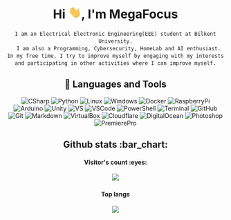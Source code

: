 <h1 align="center">Hi <img src="https://github.com/MegaFocusDev/MegaFocusDev/blob/main/Hi.gif" width="30px">, I'm MegaFocus</h1>

<div align="center"> <p><code>I am an Electrical Electronic Engineering(EEE) student at Bilkent University.
  I am also a Programming, Cybersecurity, HomeLab and AI enthusiast. In my free time, I try to improve myself by engaging with my interests and participating in other activities where I can improve myself.</code></p></div>

<h2 align="center">🧰 Languages and Tools</h2>

<div align="center">
<img  alt="CSharp" src="https://img.shields.io/badge/C%23-239120?style=for-the-badge&logo=c-sharp&logoColor=white"/>
<img  alt="Python" src="https://img.shields.io/badge/python-3670A0?style=for-the-badge&logo=python&logoColor=ffdd54"/>
<img  alt="Linux" src="https://img.shields.io/badge/Linux-FCC624?style=for-the-badge&logo=linux&logoColor=black"/>
<img  alt="Windows" src="https://img.shields.io/badge/Windows-0078D6?style=for-the-badge&logo=windows&logoColor=white"/>
<img  alt="Docker" src="https://img.shields.io/badge/Docker-2CA5E0?style=for-the-badge&logo=docker&logoColor=white"/>
<img  alt="RaspberryPi" src="https://img.shields.io/badge/-RaspberryPi-C51A4A?style=for-the-badge&logo=Raspberry-Pi"/>
<img  alt="Arduino" src="https://img.shields.io/badge/Arduino-00979D?style=for-the-badge&logo=Arduino&logoColor=white"/>
<img  alt="Unity" src="https://img.shields.io/badge/Unity-100000?style=for-the-badge&logo=unity&logoColor=white"/>
<img  alt="VS" src="https://img.shields.io/badge/Visual_Studio-5C2D91?style=for-the-badge&logo=visual%20studio&logoColor=white"/>
<img  alt="VSCode" src="https://img.shields.io/badge/Visual_Studio_Code-0078D4?style=for-the-badge&logo=visual%20studio%20code&logoColor=white"/>
<img  alt="PowerShell" src="https://img.shields.io/badge/powershell-5391FE?style=for-the-badge&logo=powershell&logoColor=white"/>
<img  alt="Terminal" src="https://img.shields.io/badge/windows%20terminal-4D4D4D?style=for-the-badge&logo=windows%20terminal&logoColor=white"/>
<img  alt="GitHub" src="https://img.shields.io/badge/GitHub-100000?style=for-the-badge&logo=github&logoColor=white"/>
<img  alt="Git" src="https://img.shields.io/badge/GIT-E44C30?style=for-the-badge&logo=git&logoColor=white"/>
<img  alt="Markdown" src="https://img.shields.io/badge/Markdown-000000?style=for-the-badge&logo=markdown&logoColor=white"/>
<img  alt="VirtualBox" src="https://img.shields.io/badge/VirtualBox-21416b?style=for-the-badge&logo=VirtualBox&logoColor=white"/>
<img  alt="Cloudflare" src="https://img.shields.io/badge/Cloudflare-F38020?style=for-the-badge&logo=Cloudflare&logoColor=white"/>
<img  alt="DigitalOcean" src="https://img.shields.io/badge/Digital_Ocean-0080FF?style=for-the-badge&logo=DigitalOcean&logoColor=white"/>
<img  alt="Photoshop" src="https://img.shields.io/badge/Photoshop-31A8FF?style=for-the-badge&logo=Adobe%20Photoshop&logoColor=white"/>
<img  alt="PremierePro" src="https://img.shields.io/badge/Premiere%20Pro-9999FF?style=for-the-badge&logo=Adobe%20Premiere%20Pro&logoColor=white"/>
<div/>


<h2 align="center">Github stats :bar_chart:</h2>

<h4 align="center">Visitor's count :eyes:</h4>

<p align="center"><img src="https://profile-counter.glitch.me/{MegaFocusDev}/count.svg"/></p>

<h4 align="center">Top langs</h4>

<p align="center"><img src="https://github-readme-stats.vercel.app/api/top-langs/?username=MegaFocusDev&langs_count=10&theme=radical&layout=compact" /></p>
